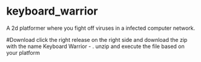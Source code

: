 # keyboard_warrior
A 2d platformer where you fight off viruses in a infected computer network.

#Download
click the right release on the right side and download the zip with the name Keyboard Warrior - <YOUR PLATFORM>.
unzip and execute the file based on your platform
